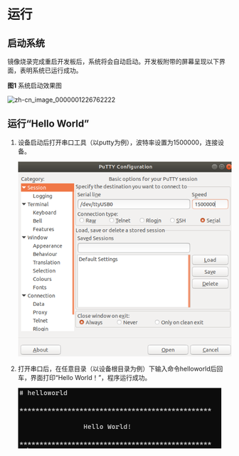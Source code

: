 # 运行


## 启动系统

镜像烧录完成重启开发板后，系统将会自动启动。开发板附带的屏幕呈现以下界面，表明系统已运行成功。

  **图1** 系统启动效果图

  ![zh-cn_image_0000001226762222](figures/zh-cn_image_0000001226762222.jpg)


## 运行“Hello World”

1. 设备启动后打开串口工具（以putty为例），波特率设置为1500000，连接设备。

   ![zh-cn_image_0000001226602250](figures/zh-cn_image_0000001226602250.png)

2. 打开串口后，在任意目录（以设备根目录为例）下输入命令helloworld后回车，界面打印“Hello World！”，程序运行成功。

   ![zh-cn_image_0000001226922154](figures/zh-cn_image_0000001226922154.png)
